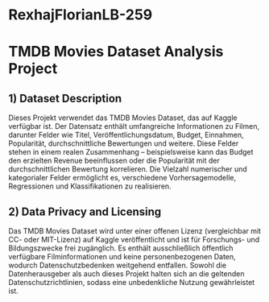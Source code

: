# RexhajFlorianLB-259

# TMDB Movies Dataset Analysis Project

## 1) Dataset Description
Dieses Projekt verwendet das TMDB Movies Dataset, das auf Kaggle verfügbar ist. Der Datensatz enthält umfangreiche Informationen zu Filmen, darunter Felder wie Titel, Veröffentlichungsdatum, Budget, Einnahmen, Popularität, durchschnittliche Bewertungen und weitere. Diese Felder stehen in einem realen Zusammenhang – beispielsweise kann das Budget den erzielten Revenue beeinflussen oder die Popularität mit der durchschnittlichen Bewertung korrelieren. Die Vielzahl numerischer und kategorialer Felder ermöglicht es, verschiedene Vorhersagemodelle, Regressionen und Klassifikationen zu realisieren.

## 2) Data Privacy and Licensing
Das TMDB Movies Dataset wird unter einer offenen Lizenz (vergleichbar mit CC- oder MIT-Lizenz) auf Kaggle veröffentlicht und ist für Forschungs- und Bildungszwecke frei zugänglich. Es enthält ausschließlich öffentlich verfügbare Filminformationen und keine personenbezogenen Daten, wodurch Datenschutzbedenken weitgehend entfallen. Sowohl die Datenherausgeber als auch dieses Projekt halten sich an die geltenden Datenschutzrichtlinien, sodass eine unbedenkliche Nutzung gewährleistet ist.
